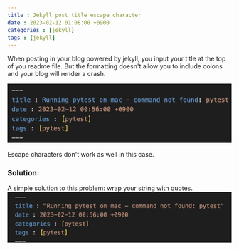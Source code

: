 ```yaml
---
title : Jekyll post title escape character
date : 2023-02-12 01:08:00 +0900
categories : [jekyll]
tags : [jekyll]
---
```


When posting in your blog powered by jekyll, you input your title at the top of you readme file.
But the formatting doesn't allow you to include colons and your blog will render a crash.

![title_escape](/assets/img/posts/title_escape.png)

Escape characters don't work as well in this case.

### Solution:
A simple solution to this problem: wrap your string with quotes. 
![wrap_title](/assets/img/posts/wrap_title.png)